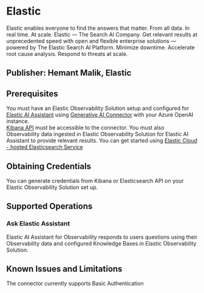 # Elastic
Elastic enables everyone to find the answers that matter. From all data. In real time. At scale. Elastic — The Search AI Company. Get relevant results at unprecedented speed with open and flexible enterprise solutions — powered by The Elastic Search AI Platform. Minimize downtime. Accelerate root cause analysis. Respond to threats at scale.

## Publisher: Hemant Malik, Elastic

## Prerequisites
You must have an Elastic Observability Solution setup and configured for [Elastic AI Assistant](https://www.elastic.co/elasticsearch/ai-assistant) using [Generative AI Connector](https://www.elastic.co/guide/en/kibana/current/openai-action-type.html) with your Azure OpenAI instance.  
[Kibana API](https://www.elastic.co/guide/en/kibana/current/api.html) must be accessible to the connector.
You must also Observability data ingested in Elastic Observability Solution for Elastic AI Assistant to provide relevant results. 
You can get started using [Elastic Cloud - hosted Elasticsearch Service](https://cloud.elastic.co/registration)

## Obtaining Credentials
You can generate credentials from Kibana or Elasticsearch API on your Elastic Observability Solution set up. 

## Supported Operations
### Ask Elastic Assistant
Elastic AI Assistant for Observability responds to users questions using their Observability data and configured Knowledge Bases in Elastic Observability Solution.

## Known Issues and Limitations
The connector currently supports Basic Authentication
